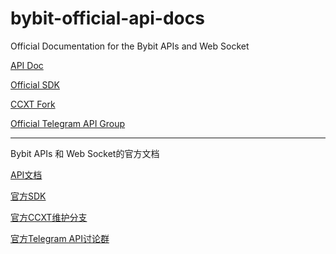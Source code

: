 # bybit-official-api-docs

Official Documentation for the Bybit APIs and Web Socket

[API Doc](./en/README.md)

[Official SDK](https://github.com/bybit-exchange/api-connectors)

[CCXT Fork](https://github.com/bybit-exchange/ccxt/tree/bybit)

[Official Telegram API Group](https://t.me/Bybitapi)

--------

Bybit APIs 和 Web Socket的官方文档

[API文档](./zh_cn/README.md)

[官方SDK](https://github.com/bybit-exchange/api-connectors)

[官方CCXT维护分支](https://github.com/bybit-exchange/ccxt/tree/bybit)

[官方Telegram API讨论群](https://t.me/Bybitapi)
